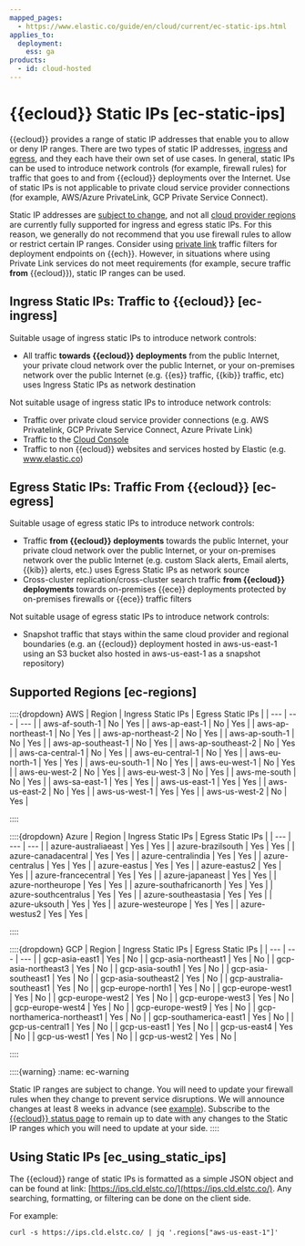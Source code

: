 ```yaml
---
mapped_pages:
  - https://www.elastic.co/guide/en/cloud/current/ec-static-ips.html
applies_to:
  deployment:
    ess: ga
products:
  - id: cloud-hosted
---
```


# {{ecloud}} Static IPs [ec-static-ips]

{{ecloud}} provides a range of static IP addresses that enable you to allow or deny IP ranges. There are two types of static IP addresses, [ingress](#ec-ingress) and [egress](#ec-egress), and they each have their own set of use cases. In general, static IPs can be used to introduce network controls (for example, firewall rules) for traffic that goes to and from {{ecloud}} deployments over the Internet. Use of static IPs is not applicable to private cloud service provider connections (for example, AWS/Azure PrivateLink, GCP Private Service Connect). 

Static IP addresses are [subject to change](#ec-warning), and not all [cloud provider regions](#ec-regions) are currently fully supported for ingress and egress static IPs. For this reason, we generally do not recommend that you use firewall rules to allow or restrict certain IP ranges. Consider using [private link](/deploy-manage/security/private-link-traffic-filters.md) traffic filters for deployment endpoints on {{ech}}. However, in situations where using Private Link services do not meet requirements (for example, secure traffic **from** {{ecloud}}), static IP ranges can be used.


## Ingress Static IPs: Traffic to {{ecloud}} [ec-ingress] 

Suitable usage of ingress static IPs to introduce network controls:

* All traffic **towards {{ecloud}} deployments** from the public Internet, your private cloud network over the public Internet, or your on-premises network over the public Internet (e.g. {{es}} traffic, {{kib}} traffic, etc) uses Ingress Static IPs as network destination

Not suitable usage of ingress static IPs to introduce network controls:

* Traffic over private cloud service provider connections (e.g. AWS Privatelink, GCP Private Service Connect, Azure Private Link)
* Traffic to the [Cloud Console](http://cloud.elastic.co)
* Traffic to non {{ecloud}} websites and services hosted by Elastic (e.g. www.elastic.co)


## Egress Static IPs: Traffic From {{ecloud}} [ec-egress] 

Suitable usage of egress static IPs to introduce network controls:

* Traffic **from {{ecloud}} deployments** towards the public Internet, your private cloud network over the public Internet, or your on-premises network over the public Internet (e.g. custom Slack alerts, Email alerts, {{kib}} alerts, etc.) uses Egress Static IPs as network source
* Cross-cluster replication/cross-cluster search traffic **from {{ecloud}} deployments** towards on-premises {{ece}} deployments protected by on-premises firewalls or {{ece}} traffic filters

Not suitable usage of egress static IPs to introduce network controls:

* Snapshot traffic that stays within the same cloud provider and regional boundaries (e.g. an {{ecloud}} deployment hosted in aws-us-east-1 using an S3 bucket also hosted in aws-us-east-1 as a snapshot repository)


## Supported Regions [ec-regions] 

::::{dropdown} AWS
| Region | Ingress Static IPs | Egress Static IPs |
| --- | --- | --- |
| aws-af-south-1 | No | Yes |
| aws-ap-east-1 | No | Yes |
| aws-ap-northeast-1 | No | Yes |
| aws-ap-northeast-2 | No | Yes |
| aws-ap-south-1 | No | Yes |
| aws-ap-southeast-1 | No | Yes |
| aws-ap-southeast-2 | No | Yes |
| aws-ca-central-1 | No | Yes |
| aws-eu-central-1 | No | Yes |
| aws-eu-north-1 | Yes | Yes |
| aws-eu-south-1 | No | Yes |
| aws-eu-west-1 | No | Yes |
| aws-eu-west-2 | No | Yes |
| aws-eu-west-3 | No | Yes |
| aws-me-south | No | Yes |
| aws-sa-east-1 | Yes | Yes |
| aws-us-east-1 | Yes | Yes |
| aws-us-east-2 | No | Yes |
| aws-us-west-1 | Yes | Yes |
| aws-us-west-2 | No | Yes |

::::


::::{dropdown} Azure
| Region | Ingress Static IPs | Egress Static IPs |
| --- | --- | --- |
| azure-australiaeast | Yes | Yes |
| azure-brazilsouth | Yes | Yes |
| azure-canadacentral | Yes | Yes |
| azure-centralindia | Yes | Yes |
| azure-centralus | Yes | Yes |
| azure-eastus | Yes | Yes |
| azure-eastus2 | Yes | Yes |
| azure-francecentral | Yes | Yes |
| azure-japaneast | Yes | Yes |
| azure-northeurope | Yes | Yes |
| azure-southafricanorth | Yes | Yes |
| azure-southcentralus | Yes | Yes |
| azure-southeastasia | Yes | Yes |
| azure-uksouth | Yes | Yes |
| azure-westeurope | Yes | Yes |
| azure-westus2 | Yes | Yes |

::::


::::{dropdown} GCP
| Region | Ingress Static IPs | Egress Static IPs |
| --- | --- | --- |
| gcp-asia-east1 | Yes | No |
| gcp-asia-northeast1 | Yes | No |
| gcp-asia-northeast3 | Yes | No |
| gcp-asia-south1 | Yes | No |
| gcp-asia-southeast1 | Yes | No |
| gcp-asia-southeast2 | Yes | No |
| gcp-australia-southeast1 | Yes | No |
| gcp-europe-north1 | Yes | No |
| gcp-europe-west1 | Yes | No |
| gcp-europe-west2 | Yes | No |
| gcp-europe-west3 | Yes | No |
| gcp-europe-west4 | Yes | No |
| gcp-europe-west9 | Yes | No |
| gcp-northamerica-northeast1 | Yes | No |
| gcp-southamerica-east1 | Yes | No |
| gcp-us-central1 | Yes | No |
| gcp-us-east1 | Yes | No |
| gcp-us-east4 | Yes | No |
| gcp-us-west1 | Yes | No |
| gcp-us-west2 | Yes | No |

::::


::::{warning} 
:name: ec-warning

Static IP ranges are subject to change. You will need to update your firewall rules when they change to prevent service disruptions. We will announce changes at least 8 weeks in advance (see [example](https://status.elastic.co/incidents/1xs411x77wgh)). Subscribe to the [{{ecloud}} status page](https://status.elastic.co/) to remain up to date with any changes to the Static IP ranges which you will need to update at your side.
::::



## Using Static IPs [ec_using_static_ips] 

The {{ecloud}} range of static IPs is formatted as a simple JSON object and can be found at link: [https://ips.cld.elstc.co/](https://ips.cld.elstc.co/). Any searching, formatting, or filtering can be done on the client side.

For example:

`curl -s https://ips.cld.elstc.co/ | jq '.regions["aws-us-east-1"]'`

